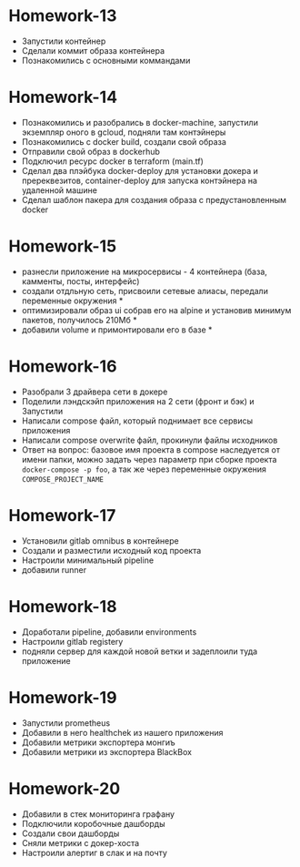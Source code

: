  # Homework-13
 - Запустили контейнер
 - Сделали коммит образа контейнера
 - Познакомились с основными коммандами


  # Homework-14
  - Познакомились и разобрались в docker-machine, запустили экземпляр оного в gcloud, подняли там контэйнеры
  - Познакомились с docker build, создали свой образа
  - Отправили свой образ в dockerhub
  - Подключил ресурс docker в terraform (main.tf)
  - Сделал два плэйбука docker-deploy для установки докера и пререквезитов,
    container-deploy для запуска контэйнера на удаленной машине
  - Сделал шаблон пакера для создания образа с предустановленным docker

  # Homework-15
  - разнесли приложение на микросервисы - 4 контейнера (база, камменты, посты, интерфейс)
  - создали отдльную сеть, присвоили сетевые алиасы, передали переменные окружения *
  - оптимизировали образ ui собрав его на alpine и установив минимум пакетов, получилось 210Мб *
  - добавили volume и примонтировали его в базе *

  # Homework-16
  - Разобрали 3 драйвера сети в докере
  - Поделили лэндскэйп приложения на 2 сети (фронт и бэк) и Запустили
  - Написали compose файл, который поднимает все сервисы приложения
  - Написали compose overwrite файл, прокинули файлы исходников
  - Ответ на вопрос: базовое имя проекта в compose наследуется от имени папки, можно задать через параметр при сборке проекта ```docker-compose -p foo```, а так же через переменные окружения ```COMPOSE_PROJECT_NAME```

  # Homework-17
  - Установили gitlab omnibus в контейнере
  - Создали и разместили исходный код проекта
  - Настроили минимальный pipeline
  - добавили runner

  # Homework-18
  - Доработали pipeline, добавили environments
  - Настроили gitlab registery
  - подняли сервер для каждой новой ветки и задеплоили туда приложение

  # Homework-19
  - Запустили prometheus
  - Добавили в него healthchek из нашего приложения
  - Добавили метрики экспортера монгиъ
  - Добавили метрики из экспортера BlackBox

  # Homework-20
  - Добавили в стек мониторинга графану
  - Подключили коробочные дашборды
  - Создали свои дашборды
  - Сняли метрики с докер-хоста
  - Настроили алертиг в слак и на почту
